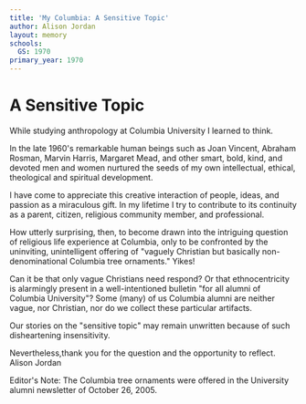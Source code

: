 ```yaml
---
title: 'My Columbia: A Sensitive Topic'
author: Alison Jordan
layout: memory
schools:
  GS: 1970
primary_year: 1970
---
```

# A Sensitive Topic

While studying anthropology at Columbia University I learned to think.

In the late 1960's remarkable human beings such as Joan Vincent, Abraham Rosman, Marvin Harris, Margaret Mead, and other smart, bold, kind, and devoted men and women nurtured the seeds of my own intellectual, ethical, theological and spiritual development.

I have come to appreciate this creative interaction of people, ideas, and passion as a miraculous gift. In my lifetime I try to contribute to its continuity as a parent, citizen, religious community member, and professional.

How utterly surprising, then, to become drawn into the intriguing question of religious life experience at Columbia, only to be confronted by the uninviting, unintelligent offering of "vaguely Christian but basically non-denominational Columbia tree ornaments." Yikes!

Can it be that only vague Christians need respond? Or that ethnocentricity is alarmingly present in a well-intentioned bulletin "for all alumni of Columbia University"? Some (many) of us Columbia alumni are neither vague, nor Christian, nor do we collect these particular artifacts.

Our stories on the "sensitive topic" may remain unwritten because of such disheartening insensitivity.

Nevertheless,thank you for the question and the opportunity to reflect. Alison Jordan

Editor's Note: The Columbia tree ornaments were offered in the University alumni newsletter of October 26, 2005.
